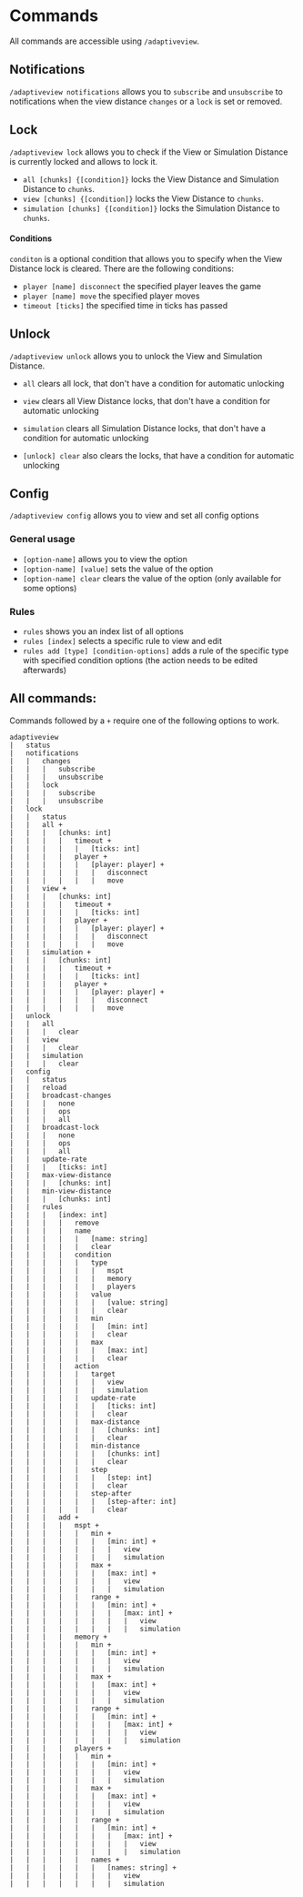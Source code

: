 # Commands

All commands are accessible using `/adaptiveview`.

## Notifications

`/adaptiveview notifications` allows you to `subscribe` and `unsubscribe` to notifications when the view distance `changes` or a `lock` is set or removed.

## Lock

`/adaptiveview lock` allows you to check if the View or Simulation Distance is currently locked and allows to lock it.

- `all [chunks] {[condition]}` locks the View Distance and Simulation Distance to `chunks`.
- `view [chunks] {[condition]}` locks the View Distance to `chunks`.
- `simulation [chunks] {[condition]}` locks the Simulation Distance to `chunks`.

#### Conditions
`conditon` is a optional condition that allows you to specify when the View Distance lock is cleared. There are the following conditions:

  - `player [name] disconnect` the specified player leaves the game
  - `player [name] move` the specified player moves
  - `timeout [ticks]` the specified time in ticks has passed

## Unlock

`/adaptiveview unlock` allows you to unlock the View and Simulation Distance.

- `all` clears all lock, that don't have a condition for automatic unlocking
- `view` clears all View Distance locks, that don't have a condition for automatic unlocking
- `simulation` clears all Simulation Distance locks, that don't have a condition for automatic unlocking

- `[unlock] clear` also clears the locks, that have a condition for automatic unlocking

## Config

`/adaptiveview config` allows you to view and set all config options

### General usage

- `[option-name]` allows you to view the option
- `[option-name] [value]` sets the value of the option
- `[option-name] clear` clears the value of the option (only available for some options)

### Rules
- `rules` shows you an index list of all options
- `rules [index]` selects a specific rule to view and edit
- `rules add [type] [condition-options]` adds a rule of the specific type with specified condition options (the action needs to be edited afterwards)

## All commands:

Commands followed by a `+` require one of the following options to work.

```
adaptiveview
|   status
|   notifications
|   |   changes
|   |   |   subscribe
|   |   |   unsubscribe
|   |   lock
|   |   |   subscribe
|   |   |   unsubscribe
|   lock
|   |   status
|   |   all +
|   |   |   [chunks: int]
|   |   |   |   timeout +
|   |   |   |   |   [ticks: int]
|   |   |   |   player +
|   |   |   |   |   [player: player] +
|   |   |   |   |   |   disconnect
|   |   |   |   |   |   move
|   |   view +
|   |   |   [chunks: int]
|   |   |   |   timeout +
|   |   |   |   |   [ticks: int]
|   |   |   |   player +
|   |   |   |   |   [player: player] +
|   |   |   |   |   |   disconnect
|   |   |   |   |   |   move
|   |   simulation +
|   |   |   [chunks: int]
|   |   |   |   timeout +
|   |   |   |   |   [ticks: int]
|   |   |   |   player +
|   |   |   |   |   [player: player] +
|   |   |   |   |   |   disconnect
|   |   |   |   |   |   move
|   unlock
|   |   all
|   |   |   clear
|   |   view
|   |   |   clear
|   |   simulation
|   |   |   clear
|   config
|   |   status
|   |   reload
|   |   broadcast-changes
|   |   |   none
|   |   |   ops
|   |   |   all
|   |   broadcast-lock
|   |   |   none
|   |   |   ops
|   |   |   all
|   |   update-rate
|   |   |   [ticks: int]
|   |   max-view-distance
|   |   |   [chunks: int]
|   |   min-view-distance
|   |   |   [chunks: int]
|   |   rules
|   |   |   [index: int]
|   |   |   |   remove
|   |   |   |   name
|   |   |   |   |   [name: string]
|   |   |   |   |   clear
|   |   |   |   condition
|   |   |   |   |   type
|   |   |   |   |   |   mspt
|   |   |   |   |   |   memory
|   |   |   |   |   |   players
|   |   |   |   |   value
|   |   |   |   |   |   [value: string]
|   |   |   |   |   |   clear
|   |   |   |   |   min
|   |   |   |   |   |   [min: int]
|   |   |   |   |   |   clear
|   |   |   |   |   max
|   |   |   |   |   |   [max: int]
|   |   |   |   |   |   clear
|   |   |   |   action
|   |   |   |   |   target
|   |   |   |   |   |   view
|   |   |   |   |   |   simulation
|   |   |   |   |   update-rate
|   |   |   |   |   |   [ticks: int]
|   |   |   |   |   |   clear
|   |   |   |   |   max-distance
|   |   |   |   |   |   [chunks: int]
|   |   |   |   |   |   clear
|   |   |   |   |   min-distance
|   |   |   |   |   |   [chunks: int]
|   |   |   |   |   |   clear
|   |   |   |   |   step
|   |   |   |   |   |   [step: int]
|   |   |   |   |   |   clear
|   |   |   |   |   step-after
|   |   |   |   |   |   [step-after: int]
|   |   |   |   |   |   clear
|   |   |   add +
|   |   |   |   mspt +
|   |   |   |   |   min +
|   |   |   |   |   |   [min: int] +
|   |   |   |   |   |   |   view
|   |   |   |   |   |   |   simulation
|   |   |   |   |   max + 
|   |   |   |   |   |   [max: int] +
|   |   |   |   |   |   |   view
|   |   |   |   |   |   |   simulation
|   |   |   |   |   range +
|   |   |   |   |   |   [min: int] +
|   |   |   |   |   |   |   [max: int] +
|   |   |   |   |   |   |   |   view
|   |   |   |   |   |   |   |   simulation
|   |   |   |   memory +
|   |   |   |   |   min +
|   |   |   |   |   |   [min: int] +
|   |   |   |   |   |   |   view
|   |   |   |   |   |   |   simulation
|   |   |   |   |   max + 
|   |   |   |   |   |   [max: int] +
|   |   |   |   |   |   |   view
|   |   |   |   |   |   |   simulation
|   |   |   |   |   range +
|   |   |   |   |   |   [min: int] +
|   |   |   |   |   |   |   [max: int] +
|   |   |   |   |   |   |   |   view
|   |   |   |   |   |   |   |   simulation
|   |   |   |   players +
|   |   |   |   |   min +
|   |   |   |   |   |   [min: int] +
|   |   |   |   |   |   |   view
|   |   |   |   |   |   |   simulation
|   |   |   |   |   max + 
|   |   |   |   |   |   [max: int] +
|   |   |   |   |   |   |   view
|   |   |   |   |   |   |   simulation
|   |   |   |   |   range +
|   |   |   |   |   |   [min: int] +
|   |   |   |   |   |   |   [max: int] +
|   |   |   |   |   |   |   |   view
|   |   |   |   |   |   |   |   simulation
|   |   |   |   |   names +
|   |   |   |   |   |   [names: string] +
|   |   |   |   |   |   |   view
|   |   |   |   |   |   |   simulation
```
